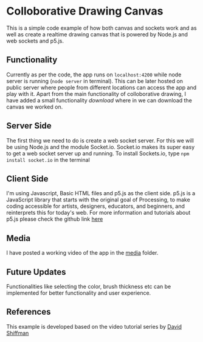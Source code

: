 # Colloborative Drawing Canvas
This is a simple code example of how both canvas and sockets work and as well as create a realtime drawing canvas that is powered by Node.js and web sockets and p5.js.

## Functionality
Currently as per the code, the app runs on `localhost:4200` while node server is running (`node server` in terminal). This can be later hosted on public server where people from different locations can access the app and play with it. Apart from the main functionality of colloborative drawing, I have added a small functionality *download* where in we can download the canvas we worked on. 

## Server Side
The first thing we need to do is create a web socket server. For this we will be using Node.js and the module Socket.io. Socket.io makes its super easy to get a web socket server up and running.
To install Sockets.io, type `npm install socket.io` in the terminal

## Client Side
I'm using Javascript, Basic HTML files and p5.js as the client side.
p5.js is a JavaScript library that starts with the original goal of Processing, to make coding accessible for artists, designers, educators, and beginners, and reinterprets this for today's web. For more information and tutorials about p5.js please check the github link [here](https://github.com/processing/p5.js)

## Media
I have posted a working video of the app in the [media](https://github.com/nasreekar/drawing_canvas/tree/master/media) folder. 

## Future Updates
Functionalities like selecting the color, brush thickness etc can be implemented for better functionality and user experience.

## References
This example is developed based on the video tutorial series by [David Shiffman](https://www.youtube.com/watch?v=bjULmG8fqc8&list=PLRqwX-V7Uu6b36TzJidYfIYwTFEq3K5qH)

